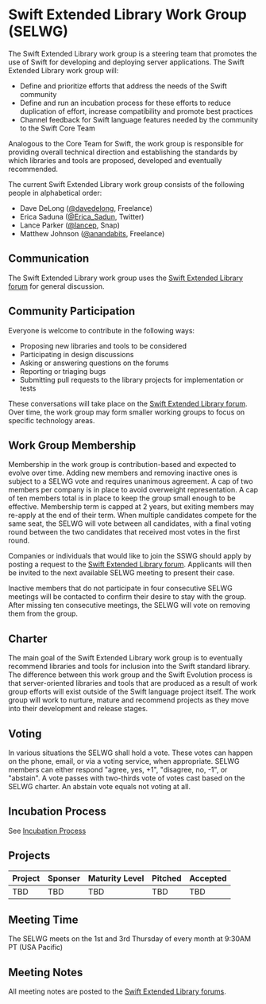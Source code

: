 # Swift Extended Library Work Group (SELWG)

The Swift Extended Library work group is a steering team that promotes the use of Swift for developing and deploying server applications. The Swift Extended Library work group will:

* Define and prioritize efforts that address the needs of the Swift community
* Define and run an incubation process for these efforts to reduce duplication of effort, increase compatibility and promote best practices
* Channel feedback for Swift language features needed by the community to the Swift Core Team

Analogous to the Core Team for Swift, the work group is responsible for providing overall technical direction and establishing the standards by which libraries and tools are proposed, developed and eventually recommended.

The current Swift Extended Library work group consists of the following people in alphabetical order:

* Dave DeLong ([@davedelong](https://forums.swift.org/u/davedelong), Freelance)
* Erica Saduna ([@Erica_Sadun](https://forums.swift.org/u/erica_sadun), Twitter)
* Lance Parker ([@lancep](https://forums.swift.org/u/lancep), Snap)
* Matthew Johnson ([@anandabits](https://forums.swift.org/u/anandabits), Freelance)

## Communication

The Swift Extended Library work group uses the [Swift Extended Library forum][forum] for general discussion.

## Community Participation

Everyone is welcome to contribute in the following ways:

* Proposing new libraries and tools to be considered
* Participating in design discussions
* Asking or answering questions on the forums
* Reporting or triaging bugs
* Submitting pull requests to the library projects for implementation or tests

These conversations will take place on the [Swift Extended Library forum][forum]. Over time, the work group may form smaller working groups to focus on specific technology areas.

## Work Group Membership

Membership in the work group is contribution-based and expected to evolve over time. Adding new members and removing inactive ones is subject to a SELWG vote and requires unanimous agreement. A cap of two members per company is in place to avoid overweight representation. A cap of ten members total is in place to keep the group small enough to be effective. Membership term is capped at 2 years, but exiting members may re-apply at the end of their term. When multiple candidates compete for the same seat, the SELWG will vote between all candidates, with a final voting round between the two candidates that received most votes in the first round.

Companies or individuals that would like to join the SSWG should apply by posting a request to the [Swift Extended Library forum][forum]. Applicants will then be invited to the next available SELWG meeting to present their case.

Inactive members that do not participate in four consecutive SELWG meetings will be contacted to confirm their desire to stay with the group. After missing ten consecutive meetings, the SELWG will vote on removing them from the group.

## Charter

The main goal of the Swift Extended Library work group is to eventually recommend libraries and tools for inclusion into the Swift standard library. The difference between this work group and the Swift Evolution process is that server-oriented libraries and tools that are produced as a result of work group efforts will exist outside of the Swift language project itself. The work group will work to nurture, mature and recommend projects as they move into their development and release stages.

## Voting

In various situations the SELWG shall hold a vote. These votes can happen on the phone, email, or via a voting service, when appropriate. SELWG members can either respond "agree, yes, +1", "disagree, no, -1", or "abstain". A vote passes with two-thirds vote of votes cast based on the SELWG charter. An abstain vote equals not voting at all.

## Incubation Process

See [Incubation Process](process/incubation.md)

## Projects

| Project | Sponser | Maturity Level | Pitched | Accepted |
|---|---|---|---|---|
| TBD | TBD | TBD | TBD | TBD |


## Meeting Time

The SELWG meets on the 1st and 3rd Thursday of every month at 9:30AM PT (USA Pacific)

## Meeting Notes

All meeting notes are posted to the [Swift Extended Library forums](https://forums.swift.org/c/server/workgroup-meeting-notes).

[forum]: https://forums.swift.org/c/server
